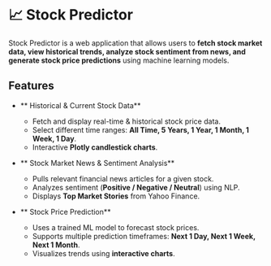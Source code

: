 # 📈 Stock Predictor

Stock Predictor is a web application that allows users to **fetch stock market data, view historical trends, analyze stock sentiment from news, and generate stock price predictions** using machine learning models.

##  Features

- ** Historical & Current Stock Data**
  - Fetch and display real-time & historical stock price data.
  - Select different time ranges: **All Time, 5 Years, 1 Year, 1 Month, 1 Week, 1 Day**.
  - Interactive **Plotly candlestick charts**.

- ** Stock Market News & Sentiment Analysis**
  - Pulls relevant financial news articles for a given stock.
  - Analyzes sentiment (**Positive / Negative / Neutral**) using NLP.
  - Displays **Top Market Stories** from Yahoo Finance.

- ** Stock Price Prediction**
  - Uses a trained ML model to forecast stock prices.
  - Supports multiple prediction timeframes: **Next 1 Day, Next 1 Week, Next 1 Month**.
  - Visualizes trends using **interactive charts**.


